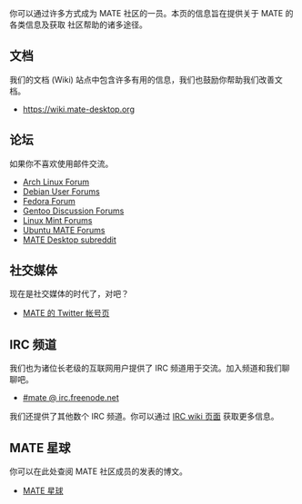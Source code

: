<!--
.. link:
.. description:
.. tags: Forums,Wiki,IRC,Planet,论坛,文档,群组,博客,动态
.. date: 2011-12-05 07:14:07
.. title: 社区
.. slug: community
-->

你可以通过许多方式成为 MATE 社区的一员。本页的信息旨在提供关于 MATE 的各类信息及获取
社区帮助的诸多途径。

## 文档

我们的文档 (Wiki) 站点中包含许多有用的信息，我们也鼓励你帮助我们改善文档。

  * <https://wiki.mate-desktop.org>

## 论坛

如果你不喜欢使用邮件交流。

  * [Arch Linux Forum](https://bbs.archlinux.org/)
  * [Debian User Forums](http://forums.debian.net/)
  * [Fedora Forum](https://fedoraforum.org/)
  * [Gentoo Discussion Forums](https://forums.gentoo.org/)
  * [Linux Mint Forums](https://forums.linuxmint.com/)
  * [Ubuntu MATE Forums](https://ubuntu-mate.community)
  * [MATE Desktop subreddit](https://www.reddit.com/r/MATEDesktop)

## 社交媒体

现在是社交媒体的时代了，对吧？

  * [MATE 的 Twitter 帐号页](https://twitter.com/mate_desktop)

## IRC 频道

我们也为诸位长老级的互联网用户提供了 IRC 频道用于交流。加入频道和我们聊聊吧。

  * [#mate @ irc.freenode.net](https://webchat.freenode.net/?channels=#mate)

我们还提供了其他数个 IRC 频道。你可以通过 [IRC wiki 页面](https://wiki.mate-desktop.org/irc) 获取更多信息。

## MATE 星球

你可以在此处查阅 MATE 社区成员的发表的博文。

  * [MATE 星球](https://planet.mate-desktop.org)
